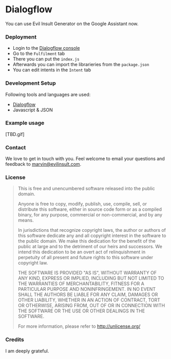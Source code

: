 # Dialogflow

You can use Evil Insult Generator on the Google Assistant now.

### Deployment

- Login to the [Dialogflow console](https://dialogflow.cloud.google.com/)
- Go to the `Fulfilment` tab
- There you can put the `index.js`
- Afterwards you can import the librarieries from the `package.json`
- You can edit intents in the `Intent` tab

### Development Setup

Following tools and languages are used:
-	[Dialogflow](https://dialogflow.com)
- Javascript & JSON

### Example usage

[TBD.gif]


### Contact

We love to get in touch with you. Feel welcome to email your questions and feedback to [marvin@evilinsult.com](mailto:marvin@evilinsult.com).

### License
> This is free and unencumbered software released into the public domain.
> 
> Anyone is free to copy, modify, publish, use, compile, sell, or
> distribute this software, either in source code form or as a compiled
> binary, for any purpose, commercial or non-commercial, and by any
> means.
> 
> In jurisdictions that recognize copyright laws, the author or authors
> of this software dedicate any and all copyright interest in the
> software to the public domain. We make this dedication for the benefit
> of the public at large and to the detriment of our heirs and
> successors. We intend this dedication to be an overt act of
> relinquishment in perpetuity of all present and future rights to this
> software under copyright law.
> 
> THE SOFTWARE IS PROVIDED "AS IS", WITHOUT WARRANTY OF ANY KIND,
> EXPRESS OR IMPLIED, INCLUDING BUT NOT LIMITED TO THE WARRANTIES OF
> MERCHANTABILITY, FITNESS FOR A PARTICULAR PURPOSE AND NONINFRINGEMENT.
> IN NO EVENT SHALL THE AUTHORS BE LIABLE FOR ANY CLAIM, DAMAGES OR
> OTHER LIABILITY, WHETHER IN AN ACTION OF CONTRACT, TORT OR OTHERWISE,
> ARISING FROM, OUT OF OR IN CONNECTION WITH THE SOFTWARE OR THE USE OR
> OTHER DEALINGS IN THE SOFTWARE.
> 
> For more information, please refer to <http://unlicense.org/>

### Credits

I am deeply grateful.
